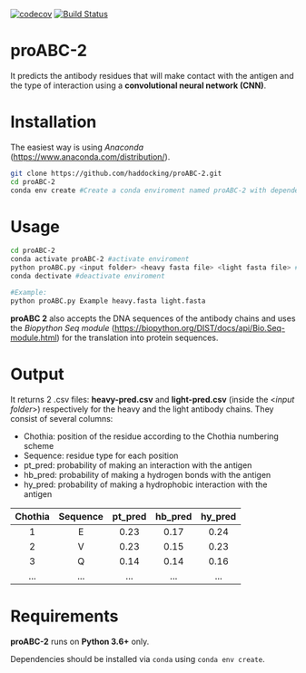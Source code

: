 [![codecov](https://codecov.io/gh/haddocking/proABC-2/branch/master/graph/badge.svg?token=4C4tfGxpuQ)](https://codecov.io/gh/haddocking/proABC-2) [![Build Status](http://alembick.science.uu.nl:8080/buildStatus/icon?job=proABC-2%2Fmaster&subject=Build%20duration:%20%24%7Bduration%7D)](http://alembick.science.uu.nl:8080/job/proABC-2/job/master/)
# proABC-2


It predicts the antibody residues that will make contact with the antigen and the type of interaction using a **convolutional neural network (CNN)**.

# Installation

The easiest way is using *Anaconda* (https://www.anaconda.com/distribution/).

``` bash
git clone https://github.com/haddocking/proABC-2.git
cd proABC-2
conda env create #Create a conda enviroment named proABC-2 with dependecies
```


# Usage

``` bash
cd proABC-2
conda activate proABC-2 #activate enviroment
python proABC.py <input folder> <heavy fasta file> <light fasta file> #run code
conda dectivate #deactivate enviroment

#Example:
python proABC.py Example heavy.fasta light.fasta
```
**proABC 2** also accepts the DNA sequences of the antibody chains and uses the *Biopython Seq module* (https://biopython.org/DIST/docs/api/Bio.Seq-module.html) for the translation into protein sequences.

# Output

It returns 2 .csv files: **heavy-pred.csv** and **light-pred.csv** (inside the <*input folder*>) respectively for the heavy and the light antibody chains. 
They consist of  several columns: 

* Chothia: position of the residue according to the Chothia numbering scheme
* Sequence: residue type for each position 
* pt_pred: probability of making an interaction with the antigen
* hb_pred: probability of making a hydrogen bonds with the antigen
* hy_pred: probability of making a hydrophobic interaction with the antigen

| Chothia | Sequence | pt_pred | hb_pred | hy_pred | 
|:-------:|:--------:|:-------:|:-------:|:-------:|
| 1       | E        | 0.23    | 0.17    | 0.24    | 
| 2       | V        | 0.23    | 0.15    | 0.23    | 
| 3       | Q        | 0.14    | 0.14    | 0.16    | 
| ...     | ...      | ...     | ...     | ...     | 


# Requirements

**proABC-2** runs on **Python 3.6+** only.

Dependencies should be installed via ```conda``` using ```conda env create```.
